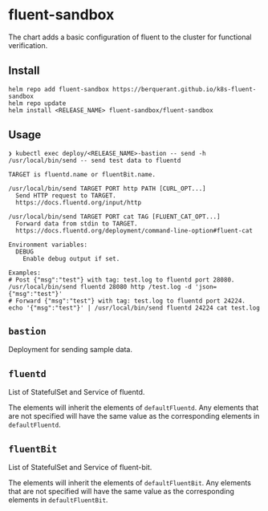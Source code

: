 # fluent-sandbox

The chart adds a basic configuration of fluent to the cluster for functional verification.

## Install

``` shell
helm repo add fluent-sandbox https://berquerant.github.io/k8s-fluent-sandbox
helm repo update
helm install <RELEASE_NAME> fluent-sandbox/fluent-sandbox
```

## Usage

``` shell
❯ kubectl exec deploy/<RELEASE_NAME>-bastion -- send -h
/usr/local/bin/send -- send test data to fluentd

TARGET is fluentd.name or fluentBit.name.

/usr/local/bin/send TARGET PORT http PATH [CURL_OPT...]
  Send HTTP request to TARGET.
  https://docs.fluentd.org/input/http

/usr/local/bin/send TARGET PORT cat TAG [FLUENT_CAT_OPT...]
  Forward data from stdin to TARGET.
  https://docs.fluentd.org/deployment/command-line-option#fluent-cat

Environment variables:
  DEBUG
    Enable debug output if set.

Examples:
# Post {"msg":"test"} with tag: test.log to fluentd port 28080.
/usr/local/bin/send fluentd 28080 http /test.log -d 'json={"msg":"test"}'
# Forward {"msg":"test"} with tag: test.log to fluentd port 24224.
echo '{"msg":"test"}' | /usr/local/bin/send fluentd 24224 cat test.log
```

## `bastion`

Deployment for sending sample data.

## `fluentd`

List of StatefulSet and Service of fluentd.

The elements will inherit the elements of `defaultFluentd`.
Any elements that are not specified will have the same value as the corresponding elements in `defaultFluentd`.

## `fluentBit`

List of StatefulSet and Service of fluent-bit.

The elements will inherit the elements of `defaultFluentBit`.
Any elements that are not specified will have the same value as the corresponding elements in `defaultFluentBit`.
